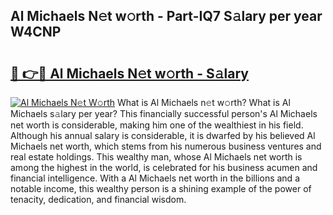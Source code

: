 ## Al Michaels N𝚎t w𝚘rth - Part-IQ7 S𝚊lary per year W4CNP

# <h2><a href="http://gc4qvq1.nevu.top/?p=Al+Michaels">🔗 👉🔴 Al Michaels N𝚎t w𝚘rth - S𝚊lary</a></h2>

[![Al Michaels N𝚎t W𝚘rth](https://i.imgur.com/Oavwk0R.jpeg)](http://gc4qvq1.nevu.top/?p=Al+Michaels)
What is Al Michaels n𝚎t w𝚘rth? What is Al Michaels s𝚊lary per year?
This financially successful person's Al Michaels net worth is considerable, making him one of the wealthiest in his field. Although his annual salary is considerable, it is dwarfed by his believed Al Michaels net worth, which stems from his numerous business ventures and real estate holdings. This wealthy man, whose Al Michaels net worth is among the highest in the world, is celebrated for his business acumen and financial intelligence. With a Al Michaels net worth in the billions and a notable income, this wealthy person is a shining example of the power of tenacity, dedication, and financial wisdom.
